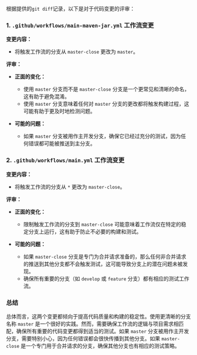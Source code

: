 根据提供的`git diff`记录，以下是对于代码变更的评审：

### 1. `.github/workflows/main-maven-jar.yml` 工作流变更

**变更内容：**
- 将触发工作流的分支从 `master-close` 更改为 `master`。

**评审：**

- **正面的变化：**
  - 使用 `master` 分支而不是 `master-close` 分支是一个更常见和清晰的命名，这有助于避免混淆。
  - 使用 `master` 分支意味着任何对 `master` 分支的更改都将触发构建过程，这可能有助于更及时地检测问题。

- **可能的问题：**
  - 如果 `master` 分支被用作主开发分支，确保它已经过充分的测试，因为任何错误都可能被推送到主分支。

### 2. `.github/workflows/main.yml` 工作流变更

**变更内容：**
- 将触发工作流的分支从 `*` 更改为 `master-close`。

**评审：**

- **正面的变化：**
  - 限制触发工作流的分支到 `master-close` 可能意味着工作流仅在特定的稳定分支上运行，这有助于防止不必要的构建和测试。

- **可能的问题：**
  - 如果 `master-close` 分支是专门为合并请求准备的，那么任何非合并请求的推送到其他分支都不会触发测试，这可能导致分支上的潜在问题未被发现。
  - 确保所有重要的分支（如 `develop` 或 `feature` 分支）都有相应的测试工作流。

### 总结

总体而言，这两个变更都倾向于提高代码质量和构建的稳定性。使用更清晰的分支名称 `master` 是一个很好的实践。然而，需要确保工作流的逻辑与项目需求相匹配，确保所有重要的代码变更都得到适当的测试。如果 `master` 分支被用作主开发分支，需要特别小心，因为任何错误都会很快传播到其他分支。如果 `master-close` 是一个专门用于合并请求的分支，确保其他分支也有相应的测试策略。